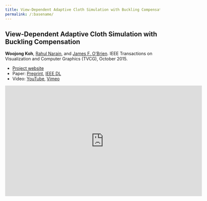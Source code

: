 ```yaml
---
title: View-Dependent Adaptive Cloth Simulation with Buckling Compensation
permalink: /:basename/
---
```


## View-Dependent Adaptive Cloth Simulation with Buckling Compensation
**Woojong Koh**, [Rahul Narain](http://www.eecs.berkeley.edu/~narain/), and [James F. O'Brien](http://www.cs.berkeley.edu/~job/). IEEE Transactions on Visualization and Computer Graphics (TVCG), October 2015.

* [Project website](http://graphics.berkeley.edu/papers/Koh-VDA-2015-10/)
* Paper: [Preprint](Koh-VDA-2015-11.pdf), [IEEE DL](http://ieeexplore.ieee.org/xpl/articleDetails.jsp?arnumber=7127098)
* Video: [YouTube](http://youtu.be/71TOPXD9j4E), [Vimeo](https://vimeo.com/142075649)

<iframe width="640" height="360" src="https://www.youtube.com/embed/71TOPXD9j4E?rel=0" frameborder="0" allowfullscreen></iframe>
